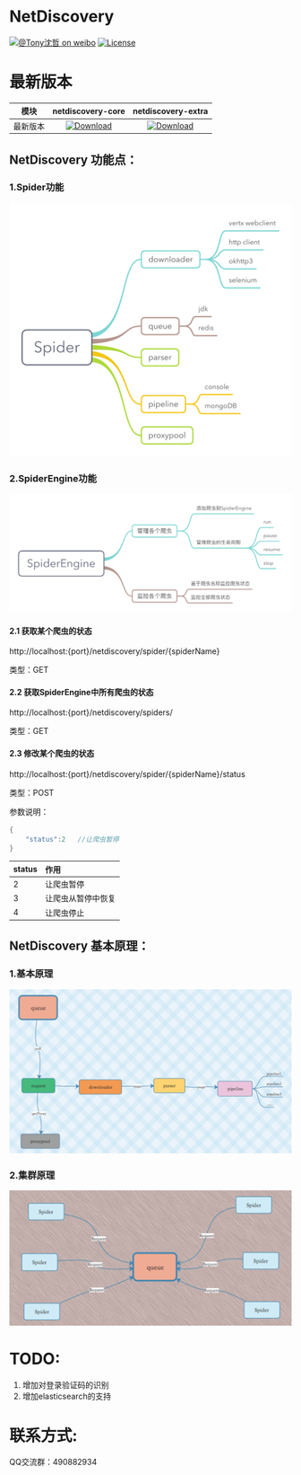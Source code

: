 # NetDiscovery

[![@Tony沈哲 on weibo](https://img.shields.io/badge/weibo-%40Tony%E6%B2%88%E5%93%B2-blue.svg)](http://www.weibo.com/fengzhizi715)
[![License](https://img.shields.io/badge/license-Apache%202-lightgrey.svg)](https://www.apache.org/licenses/LICENSE-2.0.html)

# 最新版本

模块|netdiscovery-core|netdiscovery-extra
---|:-------------:|:-------------:
最新版本| [ ![Download](https://api.bintray.com/packages/fengzhizi715/maven/netdiscovery-core/images/download.svg) ](https://bintray.com/fengzhizi715/maven/netdiscovery-core/_latestVersion)| [ ![Download](https://api.bintray.com/packages/fengzhizi715/maven/netdiscovery-extra/images/download.svg) ](https://bintray.com/fengzhizi715/maven/netdiscovery-extra/_latestVersion)

## NetDiscovery 功能点：
### 1.Spider功能

![](Spider.png)

### 2.SpiderEngine功能
![](SpiderEngine.png)


#### 2.1 获取某个爬虫的状态
http://localhost:{port}/netdiscovery/spider/{spiderName}

类型：GET

#### 2.2 获取SpiderEngine中所有爬虫的状态
http://localhost:{port}/netdiscovery/spiders/

类型：GET

#### 2.3 修改某个爬虫的状态
http://localhost:{port}/netdiscovery/spider/{spiderName}/status

类型：POST

参数说明：

```java
{
    "status":2   //让爬虫暂停
}
```

|status       | 作用        |
|:-------------|:-------------|
|2|让爬虫暂停|
|3|让爬虫从暂停中恢复|
|4|让爬虫停止|

## NetDiscovery 基本原理：
### 1.基本原理
![](basic_principle.png)

### 2.集群原理
![](cluster_principle.png)

# TODO:
1. 增加对登录验证码的识别
2. 增加elasticsearch的支持

# 联系方式:
QQ交流群：490882934
